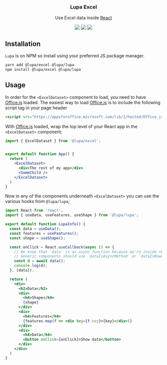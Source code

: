 <h3 align="center">
  Lupa Excel
</h3>

<p align="center">
  Use Excel data inside <a href="https://facebook.github.io/react">React</a>
</p>

<p align="center">
  <a href="https://www.npmjs.com/package/@lupa/excel"><img src="https://img.shields.io/npm/v/@lupa/excel?style=flat-square"></a>
  <a href="https://www.npmjs.com/package/@lupa/excel"><img src="https://img.shields.io/npm/dm/@lupa/excel?style=flat-square"></a>
  <a href="https://bundlephobia.com/result?p=@lupa/excel"><img src="https://img.shields.io/bundlephobia/minzip/@lupa/excel?style=flat-square"></a>
</p>

## Installation

`Lupa` is on NPM so install using your preferred JS package manager.

```bash
yarn add @lupa/excel @lupa/lupa
npm install @lupa/excel @lupa/lupa
```

## Usage

In order for the `<ExcelDataset>` component to load, you need to have [Office.js][1] loaded. The easiest way to load [Office.js][1] is to include the following script tag in your page header

```html
<script src="https://appsforoffice.microsoft.com/lib/1/hosted/Office.js" type="text/javascript"></script>
```

With [Office.js][1] loaded, wrap the top level of your React app in the `<ExcelDataset>` component;

```jsx
import { ExcelDataset } from '@lupa/excel';


export default function App() {
  return (
    <ExcelDataset>
      <div>The rest of my app</div>
      <SomeChild />
    </ExcelDataset>
  )
}

```

Now in any of the components underneath `<ExcelDataset>` you can use the various hooks from `@lupa/lupa`;

```jsx
import React from 'react';
import { useData, useFeatures, useShape } from '@lupa/lupa';

export default function LupaInfo() {
  const data = useData();
  const features = useFeatures();
  const shape = useShape();

  const onClick = React.useCallback(async () => {
    // We know that `data` is an async function because we're inside <ExcelDataset>
    // Generic components should use `dataIsAsyncMethod` or `dataIsRowArray` from '@lupa/lupa'
    const d = await data();
    console.log(d);
  }, [data]);

  return (
    <div>
      <h2>Data</h2>
      <div>
        <h4>Shape</h4>
        {shape}
      </div>
      <div>
        <h4>Features</h4>
        {features.map(f => <div key={f.key}>{key}</div>)}
      </div>
      <div>
        <h4>Data</h4>
        <button onClick={onClick}>Show data</button>
      </div>
    </div>
  )
}
```

[//]: # (Link References)
[1]: https://docs.microsoft.com/en-us/office/dev/add-ins/develop/understanding-the-javascript-api-for-office "OfficeJS"